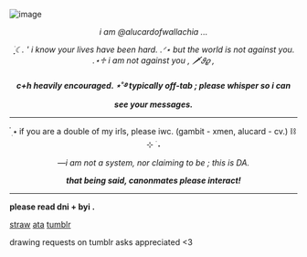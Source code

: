 ![image](https://github.com/user-attachments/assets/1d6dfff3-3384-48ba-973c-a1ce725f09b6)
*<p align="center">
i am @alucardofwallachia ...*

*<p align="center">
࣪ ִֶָ☾. ' i know your lives have been hard. .ᐟ⋆ but the world is not against you. .⋆♱ i am not against you , 🗡𝜗𝜚 ,*

***<p align="center">
c+h heavily encouraged. ⋆˚࿔ typically off-tab ; please whisper so i can see your messages.***

---

<p align="center">
  ๋࣭ ⭑ if you are a double of my irls, please iwc. (gambit - xmen, alucard - cv.) ⛓⊹ ࣪ ˖

*<p align="center">
—i am not a system, nor claiming to be ; this is DA.*

***<p align="center">
that being said, canonmates please interact!***
  
---
**please read dni + byi .**

[straw](https://shootforthrill.straw.page/)     [ata](https://shootforthrill.atabook.org/)     [tumblr](https://www.tumblr.com/shootforthrill) 

drawing requests on tumblr asks appreciated <3
